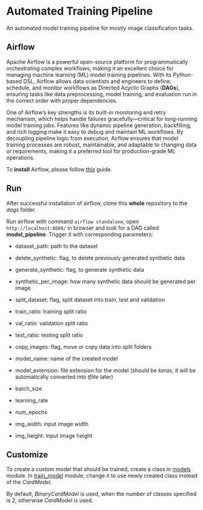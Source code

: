 # Automated Training Pipeline
An automated model training pipeline for mostly image classification tasks.

## Airflow
Apache Airflow is a powerful open-source platform for programmatically orchestrating complex workflows, making it an excellent choice for managing machine learning (ML) model training pipelines. With its Python-based DSL, Airflow allows data scientists and engineers to define, schedule, and monitor workflows as Directed Acyclic Graphs (**DAGs**), ensuring tasks like data preprocessing, model training, and evaluation run in the correct order with proper dependencies.

One of Airflow’s key strengths is its built-in monitoring and retry mechanism, which helps handle failures gracefully—critical for long-running model training jobs. Features like dynamic pipeline generation, backfilling, and rich logging make it easy to debug and maintain ML workflows. By decoupling pipeline logic from execution, Airflow ensures that model training processes are robust, maintainable, and adaptable to changing data or requirements, making it a preferred tool for production-grade ML operations.

To **install** Airflow, please follow [this](https://airflow.apache.org/docs/apache-airflow/stable/installation/index.html) guide.

## Run
After successful installation of airflow, clone this **whole** repository to the *dags* folder. 

Run airflow with command `airflow standalone`, open `http://localhost:8080/` in browser and look for a DAG called **model_pipeline**. Trigger it with corresponding parameters:
- dataset_path: path to the dataset
- delete_synthetic: flag, to delete previously generated synthetic data
- generate_synthetic: flag, to generate synthetic data
- synthetic_per_image: how many synthetic data should be generated per image

- split_dataset: flag, split dataset into train, test and validation
- train_ratio: training split ratio
- val_ratio: validation split ratio
- test_ratio: testing split ratio
- copy_images: flag, move or copy data into split folders

- model_name: name of the created model
- model_extension: file extension for the model (should be *keras*, it will be automatically converted into *tflite* later)
- batch_size
- learning_rate
- num_epochs
- img_width: input image width
- img_height: input image height

## Customize
To create a custom model that should be trained, create a class in [models](./src/models.py) module. In [train_model](./src/train_model.py#35) module, change it to use newly created class instead of the *CardModel*.

By default, *BinaryCardModel* is used, when the number of classes specified is 2, otherwise *CardModel* is used.